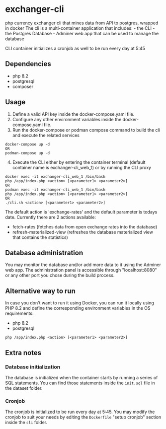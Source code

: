 # exchanger-cli
php currency exchanger cli that mines data from API to postgres, wrapped in docker
The cli is a multi-container application that includes:
    - the CLI
    - the Postgres Database
    - Adminer web app that can be used to manage the database

CLI container initializes a cronjob as well to be run every day at 5:45

## Dependencies
- php 8.2
- postgresql
- composer

## Usage
1. Define a valid API key inside the docker-compose.yaml file.
2. Configure any other environment variables inside the docker-compose.yaml file.
3. Run the docker-compose or podman compose command to build the cli and execute the related services
```shell
docker-compose up -d
OR
podman-compose up -d
```
4. Execute the CLI either by entering the container terminal (default container name is exchanger-cli_web_1) or by running the CLI proxy
```shell
docker exec -it exchanger-cli_web_1 /bin/bash 
php /app/index.php <action> [<parameter1> <parameter2>]
OR
podman exec -it exchanger-cli_web_1 /bin/bash
php /app/index.php <action> [<parameter1> <parameter2>]
OR
./cli.sh <action> [<parameter1> <parameter2>]
```
The default action is 'exchange-rates' and the default parameter is todays date.
Currently there are 2 actions available:
- fetch-rates (fetches data from open exchange rates into the database)
- refresh-materialized-view (refreshes the database materialized view that contains the statistics)

## Database administration
You may monitor the database and/or add more data to it using the Adminer web app.
The administration panel is accessible through "localhost:8080" or any other port you chose during the build process.

## Alternative way to run
In case you don't want to run it using Docker, you can run it locally using PHP 8.2
and define the corresponding environment variables in the OS
requirements:
- php 8.2
- postgresql
```shell
php /app/index.php <action> [<parameter1> <parameter2>]
```

## Extra notes

### Database initialization
The database is initialized when the container starts by running a series of SQL statements. You can find those statements inside the `init.sql` file in the dataset folder.

### Cronjob
The cronjob is initialized to be run every day at 5:45. You may modify the cronjob to suit your needs by editing the `Dockerfile` "setup cronjob" section inside the `cli` folder.
